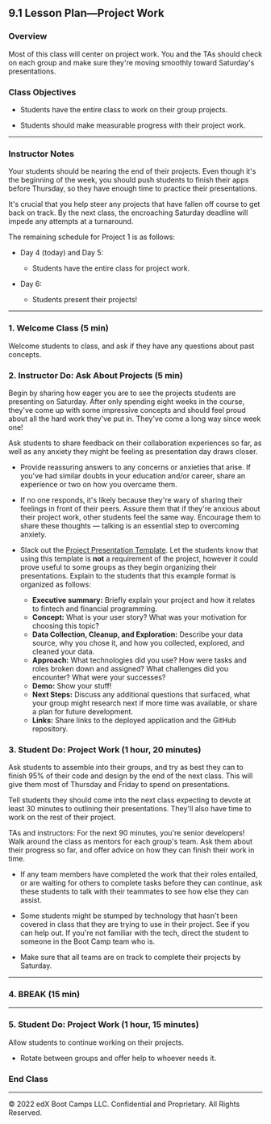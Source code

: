 ## 9.1 Lesson Plan—Project Work

### Overview

Most of this class will center on project work. You and the TAs should check on each group and make sure they're moving smoothly toward Saturday's presentations.

### Class Objectives

* Students have the entire class to work on their group projects.

* Students should make measurable progress with their project work.

---

### Instructor Notes

Your students should be nearing the end of their projects. Even though it's the beginning of the week, you should push students to finish their apps before Thursday, so they have enough time to practice their presentations.

It's crucial that you help steer any projects that have fallen off course to get back on track. By the next class, the encroaching Saturday deadline will impede any attempts at a turnaround.

The remaining schedule for Project 1 is as follows:

* Day 4 (today) and Day 5:

  * Students have the entire class for project work.

* Day 6:

  * Students present their projects!

---

### 1. Welcome Class (5 min)

Welcome students to class, and ask if they have any questions about past concepts.

### 2. Instructor Do: Ask About Projects (5 min)

Begin by sharing how eager you are to see the projects students are presenting on Saturday. After only spending eight weeks in the course, they've come up with some impressive concepts and should feel proud about all the hard work they've put in. They've come a long way since week one!

Ask students to share feedback on their collaboration experiences so far, as well as any anxiety they might be feeling as presentation day draws closer.

* Provide reassuring answers to any concerns or anxieties that arise. If you've had similar doubts in your education and/or career, share an experience or two on how you overcame them.

* If no one responds, it's likely because they're wary of sharing their feelings in front of their peers. Assure them that if they're anxious about their project work, other students feel the same way. Encourage them to share these thoughts — talking is an essential step to overcoming anxiety.

* Slack out the [Project Presentation Template](https://docs.google.com/presentation/d/1NHVd0b1oymAn8EYmw2Wu8SGj4XxkJ2CJeN1GCzLZr9M/edit?usp=sharing). Let the students know that using this template is **not** a requirement of the project, however it could prove useful to some groups as they begin organizing their presentations.  Explain to the students that this example format is organized as follows:

  * **Executive summary:** Briefly explain your project and how it relates to fintech and financial programming.
  * **Concept:** What is your user story? What was your motivation for choosing this topic?
  * **Data Collection, Cleanup, and Exploration:** Describe your data source, why you chose it, and how you collected, explored, and cleaned your data.
  * **Approach:** What technologies did you use? How were tasks and roles broken down and assigned? What challenges did you encounter? What were your successes?
  * **Demo:** Show your stuff!
  * **Next Steps:** Discuss any additional questions that surfaced, what your group might research next if more time was available, or share a plan for future development. 
  * **Links:** Share links to the deployed application and the GitHub repository.

### 3. Student Do: Project Work (1 hour, 20 minutes)

Ask students to assemble into their groups, and try as best they can to finish 95% of their code and design by the end of the next class. This will give them most of Thursday and Friday to spend on presentations.

Tell students they should come into the next class expecting to devote at least 30 minutes to outlining their presentations. They'll also have time to work on the rest of their project.

TAs and instructors: For the next 90 minutes, you're senior developers! Walk around the class as mentors for each group's team. Ask them about their progress so far, and offer advice on how they can finish their work in time.

* If any team members have completed the work that their roles entailed, or are waiting for others to complete tasks before they can continue, ask these students to talk with their teammates to see how else they can assist.

* Some students might be stumped by technology that hasn't been covered in class that they are trying to use in their project. See if you can help out. If you're not familiar with the tech, direct the student to someone in the Boot Camp team who is.

* Make sure that all teams are on track to complete their projects by Saturday.

---

### 4. BREAK (15 min)

---

### 5. Student Do: Project Work (1 hour, 15 minutes)

Allow students to continue working on their projects.

* Rotate between groups and offer help to whoever needs it.

### End Class

---

© 2022 edX Boot Camps LLC. Confidential and Proprietary. All Rights Reserved.

